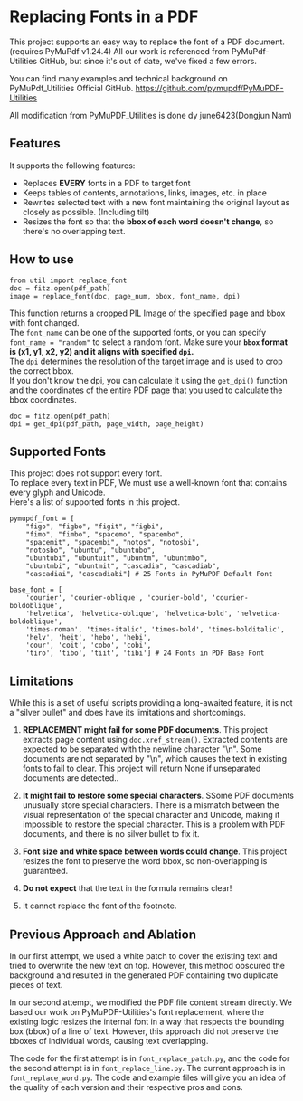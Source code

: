 # Replacing Fonts in a PDF

This project supports an easy way to replace the font of a PDF document. (requires PyMuPdf v1.24.4) All our work is referenced from PyMuPdf-Utilities GitHub, but since it's out of date, we've fixed a few errors. 

You can find many examples and technical background on PyMuPdf_Utilities Official GitHub.
https://github.com/pymupdf/PyMuPDF-Utilities

All modification from PyMuPDF_Utilities is done dy june6423(Dongjun Nam)

## Features

It supports the following features:

* Replaces **EVERY** fonts in a PDF to target font
* Keeps tables of contents, annotations, links, images, etc. in place
* Rewrites selected text with a new font maintaining the original layout as closely as possible. (Including tilt)
* Resizes the font so that the **bbox of each word doesn't change**, so there's no overlapping text. 
## How to use

```
from util import replace_font
doc = fitz.open(pdf_path)
image = replace_font(doc, page_num, bbox, font_name, dpi)
```

This function returns a cropped PIL Image of the specified page and bbox with font changed.   
The ```font_name``` can be one of the supported fonts, or you can specify ```font_name = "random"``` to select a random font.
Make sure your **```bbox``` format is (x1, y1, x2, y2) and it aligns with specified ```dpi```.**   
The ```dpi``` determines the resolution of the target image and is used to crop the correct bbox.  
If you don't know the dpi, you can calculate it using the ```get_dpi()``` function and the coordinates of the entire PDF page that you used to calculate the bbox coordinates.  


```
doc = fitz.open(pdf_path)
dpi = get_dpi(pdf_path, page_width, page_height)
```


## Supported Fonts

This project does not support every font.   
To replace every text in PDF, We must use a well-known font that contains every glyph and Unicode.  
Here's a list of supported fonts in this project.

```
pymupdf_font = [
    "figo", "figbo", "figit", "figbi", 
    "fimo", "fimbo", "spacemo", "spacembo", 
    "spacemit", "spacembi", "notos", "notosbi",  
    "notosbo", "ubuntu", "ubuntubo",
    "ubuntubi", "ubuntuit", "ubuntm", "ubuntmbo", 
    "ubuntmbi", "ubuntmit", "cascadia", "cascadiab", 
    "cascadiai", "cascadiabi"] # 25 Fonts in PyMuPDF Default Font

base_font = [
    'courier', 'courier-oblique', 'courier-bold', 'courier-boldoblique', 
    'helvetica', 'helvetica-oblique', 'helvetica-bold', 'helvetica-boldoblique', 
    'times-roman', 'times-italic', 'times-bold', 'times-bolditalic', 
    'helv', 'heit', 'hebo', 'hebi', 
    'cour', 'coit', 'cobo', 'cobi', 
    'tiro', 'tibo', 'tiit', 'tibi'] # 24 Fonts in PDF Base Font
```


## Limitations

While this is a set of useful scripts providing a long-awaited feature, it is not a "silver bullet" and does have its limitations and shortcomings.

1. **REPLACEMENT might fail for some PDF documents**. This project extracts page content using ```doc.xref_stream()```. Extracted contents are expected to be separated with the newline character "\n". Some documents are not separated by "\n", which causes the text in existing fonts to fail to clear. This project will return None if unseparated documents are detected..

2. **It might fail to restore some special characters**. SSome PDF documents unusually store special characters. There is a mismatch between the visual representation of the special character and Unicode, making it impossible to restore the special character. This is a problem with PDF documents, and there is no silver bullet to fix it.

3. **Font size and white space between words could change**. This project resizes the font to preserve the word bbox, so non-overlapping is guaranteed.

4. **Do not expect** that the text in the formula remains clear!

5. It cannot replace the font of the footnote. 


## Previous Approach and Ablation

In our first attempt, we used a white patch to cover the existing text and tried to overwrite the new text on top. However, this method obscured the background and resulted in the generated PDF containing two duplicate pieces of text.

In our second attempt, we modified the PDF file content stream directly. We based our work on PyMuPDF-Utilities's font replacement, where the existing logic resizes the internal font in a way that respects the bounding box (bbox) of a line of text. However, this approach did not preserve the bboxes of individual words, causing text overlapping.

The code for the first attempt is in ```font_replace_patch.py```, and the code for the second attempt is in ```font_replace_line.py```. The current approach is in ```font_replace_word.py```. The code and example files will give you an idea of the quality of each version and their respective pros and cons.
